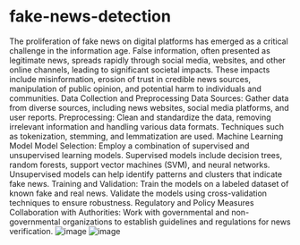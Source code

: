 # fake-news-detection
The proliferation of fake news on digital platforms has emerged as a critical challenge in the information age. False information, often presented as legitimate news, spreads rapidly through social media, websites, and other online channels, leading to significant societal impacts. These impacts include misinformation, erosion of trust in credible news sources, manipulation of public opinion, and potential harm to individuals and communities.
Data Collection and Preprocessing
Data Sources: Gather data from diverse sources, including news websites, social media platforms, and user reports.
Preprocessing: Clean and standardize the data, removing irrelevant information and handling various data formats. Techniques such as tokenization, stemming, and lemmatization are used.
Machine Learning Model
Model Selection: Employ a combination of supervised and unsupervised learning models. Supervised models include decision trees, random forests, support vector machines (SVM), and neural networks. Unsupervised models can help identify patterns and clusters that indicate fake news.
Training and Validation: Train the models on a labeled dataset of known fake and real news. Validate the models using cross-validation techniques to ensure robustness.
Regulatory and Policy Measures
Collaboration with Authorities: Work with governmental and non-governmental organizations to establish guidelines and regulations for news verification.
![image](https://github.com/musu32/fake-news-detection/assets/146703748/0b1f1f1e-79bf-426d-b119-0d629b63893c)
![image](https://github.com/musu32/fake-news-detection/assets/146703748/f6d1ff9d-668b-4da6-b027-52e07a082264)
